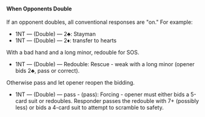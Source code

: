 #### When Opponents Double
If an opponent doubles, all conventional responses are "on." For example:

* 1NT — (Double) — 2♣: Stayman
* 1NT — (Double) — 2♦: transfer to hearts

With a bad hand and a long minor, redouble for SOS.

* 1NT — (Double) — Redouble: Rescue - weak with a long minor (opener bids 2♣, pass or correct).

Otherwise pass and let opener reopen the bidding.

* 1NT — (Double) — pass - (pass): Forcing - opener must either bids a 5-card suit or redoubles. 
Responder passes the redouble with 7+ (possibly less) 
or bids a 4-card suit to attempt to scramble to safety.

